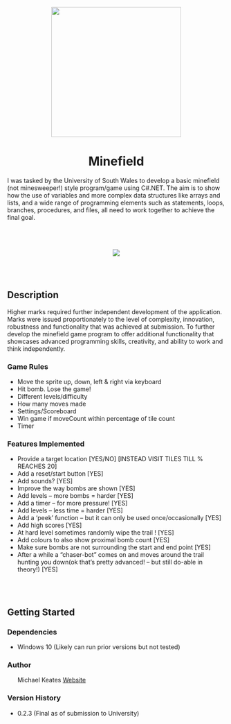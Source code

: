 <p align="center">
  <img src="https://www.michaelkeates.co.uk/_next/image?url=https%3A%2F%2Frepository-images.githubusercontent.com%2F512184088%2F32eeb148-017a-44bf-8b9b-caa71611062e&w=640&q=75" width="300px" height="300px"/>
</p>
<h1 align="center">Minefield</h1>
I was tasked by the University of South Wales to develop a basic minefield (not minesweeper!) style program/game using C#.NET. The aim is to show how the use of variables and more complex data structures like arrays and lists, and a wide range of programming elements such as statements, loops, branches, procedures, and files, all need to work together to achieve the final goal.
<br></br>
<br></br>
<p align="center">
  <img src="https://blog.michaelkeates.co.uk/wp-content/uploads/2022/11/Screenshot-2022-08-02-at-15.40.01.jpg" width"60px"/>
</p>
<br></br>
<h2 align="left">Description</h1>

Higher marks required further independent development of the application. Marks were issued proportionately to the level of complexity, innovation, robustness and functionality that was achieved at submission. To further develop the minefield game program to offer additional functionality that showcases advanced programming skills, creativity, and ability to work and think independently.

<h3 align="left">Game Rules</h3>
<ul>
<li>Move the sprite up, down, left & right via keyboard</li>
<li>Hit bomb. Lose the game!</li>
<li>Different levels/difficulty</li>
<li>How many moves made</li>
<li>Settings/Scoreboard</li>
<li>Win game if moveCount within percentage of tile count</li>
<li>Timer</li>
</ul>

<h3 align="left">Features Implemented</h3>
<ul>
<li>Provide a target location [YES/NO] [INSTEAD VISIT TILES TILL % REACHES 20]</li>
<li>Add a reset/start button [YES]</li>
<li>Add sounds? [YES]</li>
<li>Improve the way bombs are shown [YES]</li>
<li>Add levels – more bombs = harder [YES]</li>
<li>Add a timer – for more pressure! [YES]</li>
<li>Add levels – less time = harder [YES]</li>
<li>Add a ‘peek’ function – but it can only be used once/occasionally [YES]</li>
<li>Add high scores [YES]</li>
<li>At hard level sometimes randomly wipe the trail ! [YES]</li>
<li>Add colours to also show proximal bomb count [YES]</li>
<li>Make sure bombs are not surrounding the start and end point [YES]</li>
<li>After a while a “chaser-bot” comes on and moves around the trail hunting you down(ok that’s pretty advanced! – but still do-able in theory!) [YES]</li>
</ul>
<br></br>
<h2 align="left">Getting Started</h1>

<h3 align="left">Dependencies</h3>
<ul>
<li>Windows 10 (Likely can run prior versions but not tested)</li>
</ul>

<h3 align="left">Author</h3>
<ul>
Michael Keates <a href="https://www.michaelkeates.co.uk">Website</a>
</ul>

<h3 align="left">Version History</h3>
<ul>
<li>0.2.3 (Final as of submission to University)</li>
</ul>
